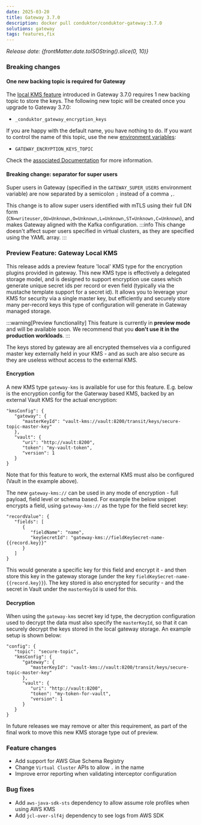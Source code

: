 ```yaml
---
date: 2025-03-20
title: Gateway 3.7.0
description: docker pull conduktor/conduktor-gateway:3.7.0
solutions: gateway
tags: features,fix
---
```


*Release date: {frontMatter.date.toISOString().slice(0, 10)}*

### Breaking changes

#### One new backing topic is required for Gateway

The [local KMS feature](#preview-feature-gateway-local-kms) introduced in Gateway 3.7.0 requires 1 new backing topic to store the keys.
The following new topic will be created once you upgrade to Gateway 3.7.0:
-  `_conduktor_gateway_encryption_keys`

If you are happy with the default name, you have nothing to do. If you want to control the name of this topic, use the new [environment variables](https://docs.conduktor.io/gateway/configuration/env-variables/#topics-names):
- `GATEWAY_ENCRYPTION_KEYS_TOPIC`

Check the [associated Documentation](https://docs.conduktor.io/gateway/configuration/env-variables/#topics-names) for more information.

#### Breaking change: separator for super users 
Super users in Gateway (specified in the `GATEWAY_SUPER_USERS` environment variable) are now separated by a semicolon `;` instead of a comma `,`. 

This change is to allow super users identified with mTLS using their full DN form (`CN=writeuser,OU=Unknown,O=Unknown,L=Unknown,ST=Unknown,C=Unknown`), and makes Gateway aligned with the Kafka configuration.
:::info
This change doesn't affect super users specified in virtual clusters, as they are specified using the YAML array.
:::

### Preview Feature: Gateway Local KMS

This release adds a preview feature 'local' KMS type for the encryption plugins provided in gateway. This new KMS type is effectively a delegated storage model, and is designed to support encryption use cases which generate unique secret ids per record or even field (typically via the mustache template support for a secret id). It allows you to leverage your KMS for security via a single master key, but efficiently and securely store many per-record keys this type of configuration will generate in Gateway managed storage.

:::warning[Preview functionality]
This feature is currently in **preview mode** and will be available soon. We recommend that you **don't use it in the production workloads**.
:::


The keys stored by gateway are all encrypted themselves via a configured master key externally held in your KMS - and as such are also secure as they are useless without access to the external KMS.

#### Encryption

A new KMS type `gateway-kms` is available for use for this feature. E.g. below is the encryption config for the Gaterway based KMS, backed by an external Vault KMS for the actual encryption:

```
"kmsConfig": {
   "gateway": {
      "masterKeyId": "vault-kms://vault:8200/transit/keys/secure-topic-master-key"
   },
   "vault": {
      "uri": "http://vault:8200",
      "token": "my-vault-token",
      "version": 1
   }
}
```

Note that for this feature to work, the external KMS must also be configured (Vault in the example above).

The new `gateway-kms://` can be used in any mode of encryption - full payload, field level or schema based. For example the below snippet encrypts a field, using `gateway-kms://` as the type for the field secret key:

```
"recordValue": {
   "fields": [
      {
         "fieldName": "name",
         "keySecretId": "gateway-kms://fieldKeySecret-name-{{record.key}}"
      }
   ]
}
```


This would generate a specific key for this field and encrypt it - and then store this key in the gateway storage (under the key `fieldKeySecret-name-{{record.key}}`). The key stored is also encrypted for security - and the secret in Vault under the `masterKeyId` is used for this.

#### Decryption

When using the `gateway-kms` secret key id type, the decryption configuration used to decrypt the data must also specify the `masterKeyId`, so that it can securely decrypt the keys stored in the local gateway storage. An example setup is shown below:

```
"config": {
   "topic": "secure-topic",
   "kmsConfig": {
      "gateway": {
         "masterKeyId": "vault-kms://vault:8200/transit/keys/secure-topic-master-key"
      },
      "vault": {
         "uri": "http://vault:8200",
         "token": "my-token-for-vault",
         "version": 1
      }
   }
}
```

In future releases we may remove or alter this requirement, as part of the final work to move this new KMS storage type out of preview.


### Feature changes
- Add support for AWS Glue Schema Registry
- Change `Virtual Cluster` APIs to allow `.` in the name
- Improve error reporting when validating interceptor configuration

### Bug fixes
- Add `aws-java-sdk-sts` dependency to allow assume role profiles when using AWS KMS
- Add `jcl-over-slf4j` dependency to see logs from AWS SDK
